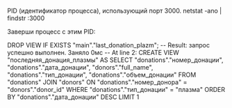 PID (идентификатор процесса), использующий порт 3000.
netstat -ano | findstr :3000

Заверши процесс с этим PID:



DROP VIEW IF EXISTS "main"."last_donation_plazm";
-- Result: запрос успешно выполнен. Заняло 0мс
-- At line 2:
CREATE VIEW "последняя_донация_плазмы" AS
 SELECT "donations"."номер_донации", "donations"."дата_донации",
 "donors"."full_name", "donations"."тип_донации", "donations"."объем_донации"
 FROM "donations" JOIN "donors"
 ON "donations"."номер_донора" = "donors"."donor_id"
 WHERE "donations"."тип_донации" = "плазма"
 ORDER BY "donations"."дата_донации" DESC
 LIMIT 1